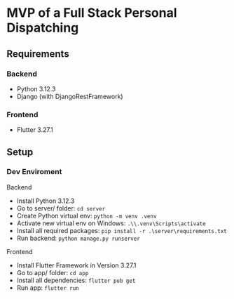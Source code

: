 # MVP of a Full Stack Personal Dispatching

## Requirements

### Backend

- Python 3.12.3
- Django (with DjangoRestFramework)

### Frontend

- Flutter 3.27.1

## Setup

### Dev Enviroment

Backend

- Install Python 3.12.3
- Go to server/ folder: `cd server`
- Create Python virtual env: `python -m venv .venv`
- Activate new virtual env on Windows: `.\\.venv\Scripts\activate`
- Install all required packages: `pip install -r .\server\requirements.txt`
- Run backend: `python manage.py runserver`

Frontend

- Install Flutter Framework in Version 3.27.1
- Go to app/ folder: `cd app`
- Install all dependencies: `flutter pub get`
- Run app: `flutter run`
